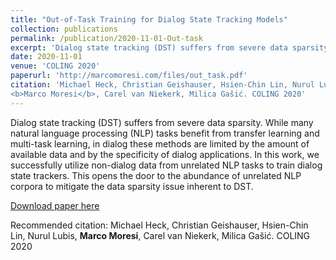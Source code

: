 ```yaml
---
title: "Out-of-Task Training for Dialog State Tracking Models"
collection: publications
permalink: /publication/2020-11-01-Out-task
excerpt: 'Dialog state tracking (DST) suffers from severe data sparsity. While many natural language processing (NLP) tasks benefit from transfer learning and multi-task learning, in dialog these methods are limited by the amount of available data and by the specificity of dialog applications. In this work, we successfully utilize non-dialog data from unrelated NLP tasks to train dialog state trackers. This opens the door to the abundance of unrelated NLP corpora to mitigate the data sparsity issue inherent to DST. '
date: 2020-11-01
venue: 'COLING 2020'
paperurl: 'http://marcomoresi.com/files/out_task.pdf'
citation: 'Michael Heck, Christian Geishauser, Hsien-Chin Lin, Nurul Lubis,
<b>Marco Moresi</b>, Carel van Niekerk, Milica Gašić. COLING 2020'
---
```

Dialog state tracking (DST) suffers from severe data sparsity. While many natural language processing (NLP) tasks benefit from transfer learning and multi-task learning, in dialog these methods are limited by the amount of available data and by the specificity of dialog applications. In this work, we successfully utilize non-dialog data from unrelated NLP tasks to train dialog state trackers. This opens the door to the abundance of unrelated NLP corpora to mitigate the data sparsity issue inherent to DST. 

[Download paper here](http://marcomoresi.com/files/out_task.pdf)

Recommended citation: Michael Heck, Christian Geishauser, Hsien-Chin Lin, Nurul Lubis,
<b>Marco Moresi</b>, Carel van Niekerk, Milica Gašić. COLING 2020